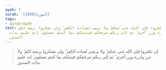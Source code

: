 ```yaml
---
ayah: 7
surah: '[[039|سورة]]'
tags:
- quran/ayah
text: إن تكفروا فإن الله غني عنكم ۖ ولا يرضى لعباده الكفر ۖ وإن تشكروا يرضه لكم ۗ
  ولا تزر وازرة وزر أخرى ۗ ثم إلى ربكم مرجعكم فينبئكم بما كنتم تعملون ۚ إنه عليم بذات
  الصدور
---
```

> إن تكفروا فإن الله غني عنكم ۖ ولا يرضى لعباده الكفر ۖ وإن تشكروا يرضه لكم ۗ ولا تزر وازرة وزر أخرى ۗ ثم إلى ربكم مرجعكم فينبئكم بما كنتم تعملون ۚ إنه عليم بذات الصدور
